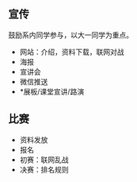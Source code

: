 


## 宣传

鼓励系内同学参与，以大一同学为重点。

- 网站：介绍，资料下载，联网对战
- 海报
- 宣讲会
- 微信推送
- *展板/课堂宣讲/路演

## 比赛
    
- 资料发放
- 报名
- 初赛：联网乱战
- 决赛：排名规则


    